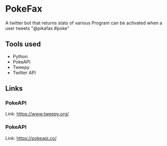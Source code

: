 # PokeFax
A twitter bot that returns stats of various Program
can be activated when a user tweets "@pikafax #poke"

## Tools used
- Python
- PokeAPI
- Tweepy
- Twitter API

## Links

### PokeAPI
Link: https://www.tweepy.org/

### PokeAPI
Link: https://pokeapi.co/

